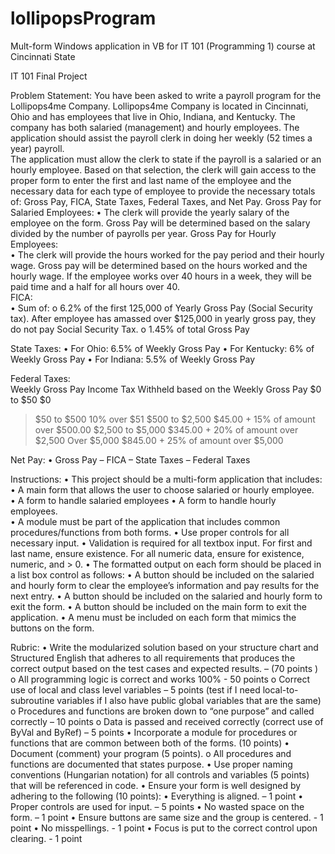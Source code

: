 # lollipopsProgram
Mult-form Windows application in VB for IT 101 (Programming 1) course at Cincinnati State

IT 101
Final Project

Problem Statement:
You have been asked to write a payroll program for the Lollipops4me Company.  Lollipops4me Company is located in Cincinnati, Ohio and has employees that live in Ohio, Indiana, and Kentucky.  The company has both salaried (management) and hourly employees.  The application should assist the payroll clerk in doing her weekly (52 times a year) payroll.  
The application must allow the clerk to state if the payroll is a salaried or an hourly employee.  Based on that selection, the clerk will gain access to the proper form to enter the first and last name of the employee and the necessary data for each type of employee to provide the necessary totals of:  Gross Pay, FICA, State Taxes, Federal Taxes, and Net Pay. 
Gross Pay for Salaried Employees:
•	The clerk will provide the yearly salary of the employee on the form.  Gross Pay will be determined based on the salary divided by the number of payrolls per year.
Gross Pay for Hourly Employees:  
•	The clerk will provide the hours worked for the pay period and their hourly wage.  Gross pay will be determined based on the hours worked and the hourly wage.  If the employee works over 40 hours in a week, they will be paid time and a half for all hours over 40.  
FICA:	
•	Sum of: 
o	6.2% of the first 125,000 of Yearly Gross Pay (Social Security tax).  After employee has amassed over $125,000 in yearly gross pay, they do not pay Social Security Tax. 
o	1.45% of total Gross Pay 

State Taxes:
•	For Ohio:  	6.5% of Weekly Gross Pay
•	For Kentucky: 6% of Weekly Gross Pay
•	For Indiana: 	5.5% of Weekly Gross Pay	

Federal Taxes:	
Weekly Gross Pay	Income Tax Withheld based on the Weekly Gross Pay
$0 to $50	$0
> $50 to $500	10%  over $51
> $500 to $2,500	$45.00 + 15% of amount over $500.00
> $2,500 to $5,000	$345.00 + 20% of amount over $2,500
Over $5,000	$845.00 + 25% of amount over $5,000

Net Pay:
•	Gross Pay – FICA – State Taxes – Federal Taxes

Instructions: 
•	This project should be a multi-form application that includes: 
•	A main form that allows the user to choose salaried or hourly employee.  
•	A  form to handle salaried employees 
•	A form to handle hourly employees.  
•	A module must be part of the application that includes common procedures/functions from both forms. 
•	Use proper controls for all necessary input. 
•	Validation is required for all textbox input.  For first and last name, ensure existence. For all numeric data, ensure for existence, numeric, and > 0. 
•	The formatted output on each form should be placed in a list box control as follows: 
•	A button should be included on the salaried and hourly form to clear the employee’s information and pay results for the next entry.
•	A button should be included on the salaried and hourly form to exit the form. 
•	A button should be included on the main form to exit the application. 
•	A menu must be included on each form that mimics the buttons on the form.  

Rubric:
•	Write the modularized solution based on your structure chart and Structured English that adheres to all requirements that produces the correct output based on the test cases and expected results.  – (70 points )
o	All programming logic is correct and works 100% - 50 points
o	Correct use of local and class level variables – 5 points (test if I need local-to-subroutine variables if I also have public global variables that are the same)
o	Procedures and functions are broken down to “one purpose” and called correctly – 10 points
o	Data is passed and received correctly (correct use of ByVal and ByRef) – 5 points
•	Incorporate a module for procedures or functions that are common between both of the forms. (10 points)
•	Document (comment) your program (5 points). 
o	All procedures and functions are documented that states purpose.
•	Use proper naming conventions (Hungarian notation) for all controls and variables (5 points) that will be referenced in code. 
•	Ensure your form is well designed by adhering to the following (10 points): 
•	Everything is aligned.  – 1 point
•	Proper controls are used for input. – 5 points
•	No wasted space on the form. – 1 point
•	Ensure buttons are same size and the group is centered. - 1 point
•	No misspellings. - 1 point
•	Focus is put to the correct control upon clearing. - 1 point



